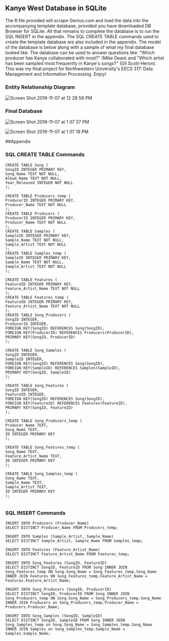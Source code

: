 ## Kanye West Database in SQLite

The R file provided will scrape Genius.com and load the data into the accompanying template database, provided you have downloaded DB Browser for SQLite. All that remains to complete the database is to run the SQL INSERT in the appendix. The SQL CREATE TABLE commands used to create the template database are also included in the appendix. The model of the database is below along with a sample of what my final database looked like. The database can be used to answer questions like: "Which producer has Kanye collaborated with most?" (Mike Dean) and "Which artist has been sampled most frequently in Kanye's songs?" (Gil Scott-Heron).
This was my final project for Northwestern University's EECS 317: Data Management and Information Processing. Enjoy!








### Entity Relationship Diagram
![Screen Shot 2019-11-07 at 12 28 56 PM](https://user-images.githubusercontent.com/55408707/68416564-543a1b00-015a-11ea-9555-46912775708d.png)

### Final Database
![Screen Shot 2019-11-07 at 1 07 37 PM](https://user-images.githubusercontent.com/55408707/68419341-a6ca0600-015f-11ea-82c6-8e893cce7735.png)

![Screen Shot 2019-11-07 at 1 07 19 PM](https://user-images.githubusercontent.com/55408707/68419360-b2b5c800-015f-11ea-83be-b842c76f4134.png)


##Appendix

### SQL CREATE TABLE Commands

```
CREATE TABLE Song (
SongID INTEGER PRIMARY KEY,
Song_Name TEXT NOT NULL,
Album_Name TEXT NOT NULL,
Year_Released INTEGER NOT NULL
);

CREATE TABLE Producers_temp (
ProducerID INTEGER PRIMARY KEY,
Producer_Name TEXT NOT NULL
);
CREATE TABLE Producers (
ProducerID INTEGER PRIMARY KEY,
Producer_Name TEXT NOT NULL
);
CREATE TABLE Samples (
SampleID INTEGER PRIMARY KEY,
Sample_Name TEXT NOT NULL,
Sample_Artist TEXT NOT NULL
);
CREATE TABLE Samples_temp (
SampleID INTEGER PRIMARY KEY,
Sample_Name TEXT NOT NULL,
Sample_Artist TEXT NOT NULL
);

CREATE TABLE Features (
FeatureID INTEGER PRIMARY KEY,
Feature_Artist_Name TEXT NOT NULL
);
CREATE TABLE Features_temp (
FeatureID INTEGER PRIMARY KEY,
Feature_Artist_Name TEXT NOT NULL
);
CREATE TABLE Song_Producers (
SongID INTEGER, 
ProducerID INTEGER,
FOREIGN KEY(SongID) REFERENCES Song(SongID),
FOREIGN KEY(ProducerID) REFERENCES Producers(ProducerID),
PRIMARY KEY(SongID, ProducerID)
);

CREATE TABLE Song_Samples (
SongID INTEGER,
SampleID INTEGER,
FOREIGN KEY(SongID) REFERENCES Song(SongID),
FOREIGN KEY(SampleID) REFERENCES Samples(SampleID),
PRIMARY KEY(SongID, SampleID)
);

CREATE TABLE Song_Features (
SongID INTEGER,
FeatureID INTEGER,
FOREIGN KEY(SongID) REFERENCES Song(SongID),
FOREIGN KEY(FeatureID) REFERENCES Features(FeatureID),
PRIMARY KEY(SongID, FeatureID)
);

CREATE TABLE Song_Producers_temp (
Producer_Name TEXT,
Song_Name TEXT,
ID INTEGER PRIMARY KEY
);

CREATE TABLE Song_Features_temp (
Song_Name TEXT, 
Feature_Artist_Name TEXT,
ID INTEGER PRIMARY KEY
);

CREATE TABLE Song_Samples_temp (
Song_Name TEXT, 
Sample_Name TEXT,
Sample_Artist TEXT, 
ID INTEGER PRIMARY KEY
);


```


### SQL INSERT Commands
```
INSERT INTO Producers (Producer_Name)
SELECT DISTINCT Producer_Name FROM Producers_temp;

INSERT INTO Samples (Sample_Artist, Sample_Name)
SELECT DISTINCT Sample_Artist, Sample_Name FROM Samples_temp;

INSERT INTO Features (Feature_Artist_Name)
SELECT DISTINCT Feature_Artist_Name FROM Features_temp;

INSERT INTO Song_Features (SongID, FeatureID)
SELECT DISTINCT SongID, FeatureID FROM Song INNER JOIN Song_Features_temp ON Song.Song_Name = Song_Features_temp.Song_Name INNER JOIN Features ON Song_Features_temp.Feature_Artist_Name = Features.Feature_Artist_Name;

INSERT INTO Song_Producers (SongID, ProducerID)
SELECT DISTINCT SongID, ProducerID FROM Song INNER JOIN Song_Producers_temp ON Song.Song_Name = Song_Producers_temp.Song_Name INNER JOIN Producers on Song_Producers_temp.Producer_Name = Producers.Producer_Name;

INSERT INTO Song_Samples (SongID, SampleID)
SELECT DISTINCT SongID, SampleID FROM Song INNER JOIN Song_Samples_temp on Song.Song_Name = Song_Samples_temp.Song_Name INNER JOIN Samples on Song_Samples_temp.Sample_Name = Samples.Sample_Name;




```


